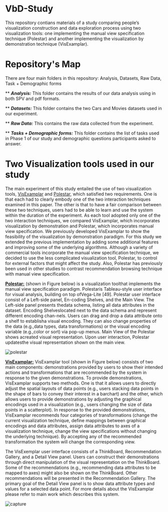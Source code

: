 # VbD-Study
This repository contians materials of a study comparing people’s visualization construction and data exploration process using two visualization tools: one implementing the manual view specification technique (Polestar) and another implementing the visualization by demonstration technique (VisExamplar).

# Repository's Map
There are four main folders in this repository: Analysis, Datasets, Raw Data, Task + Demographic forms

** ***Analysis:*** 
This folder contains the results of our data analysis using in both SPV and pdf formats.

** ***Datasets:*** 
This folder contains the two Cars and Movies datasets used in our experiment.

** ***Raw Data:*** 
This contains the raw data collected from the experiment. 

** ***Tasks + Demographic forms:*** 
This folder contains the list of tasks used in Phase 1 of our study and demographic questions participants asked to answer.

# Two Visualization tools used in our study

The main experiment of this study entailed the use of two visualization tools, <a href="https://github.com/BahadorSaket/VbD">VisExamplar</a> and <a href="https://github.com/vega/polestar">Polestar</a>, which satisfied two requirements. One is that each had to clearly embody one of the two interaction techniques examined in this paper. The other is that to have a fair comparison between these two techniques, users had to be able to learn and use the system within the duration of the experiment. As each tool adopted only one of the two interaction techniques, we compared VisExamplar, which incorporates visualization by demonstration and Polestar, which incorporates manual view specification. We previously developed VisExamplar to show the feasibility of the visualization by demonstration paradigm. For this study we extended the previous implementation by adding some additional features and improving some of the underlying algorithms. Although a variety of commercial tools incorporate the manual view specification technique, we decided to use the less complicated visualization tool, Polestar, to control for external factors that might affect the study. Also, Polestar has previously been used in other studies to contrast recommendation browsing technique with manual view specification.


<strong><a href="https://github.com/vega/polestar">Polestar:</a></strong> (shown in Figure  below) is a visualization toolthat implements the manual view specification  paradigm.   Polestaris Tableau-style user interface for visual analysis, building on top ofVega-Lite [49]. Polestar user interface consist of a Left-side panel, En-coding Shelves, and the Main View. The Left-side panel presents thedata schema, listing all data attributes in the dataset. Encoding Shelveslocated next to the data schema and represent different encoding chan-nels. Users can drag and drop a data attribute onto a shelf to establisha visual encoding. They can also change properties of the data (e.g.,data types, data transformations) or the visual encoding variable (e.g.,color or sort) via pop-up menus. Main View of the Polestar shows acreated visual representation.  Upon user interaction, Polestar updatesthe visual representation shown on the main view.

![polestar](https://cloud.githubusercontent.com/assets/4343770/24326749/cfbf6ad0-118b-11e7-8d13-9c40c51edbe4.png) 

<strong><a href="https://github.com/BahadorSaket/VbD">VisExamplar:</a></strong> VisExamplar tool (shown in Figure below) consists of two main components: demonstrations provided by users to show their intended actions and transformations that are recommended by the system in response to the given demonstrations. To provide demonstrations, VisExamplar supports two methods. One is that it allows users to directly adjust the spatial layouts of data points (e.g., users stacking data points in the shape of bars to convey their interest in a barchart) and the other, which allows users to provide demonstrations by adjusting the graphical encodings used in a visualization (e.g., users changing the size of data points in a scatterplot). In response to the provided demonstrations, VisExamplar recommends four categories of transformations (change the current visualization technique, define mappings between graphical encodings and data attributes, assign data attributes to axes of a visualization technique, change the view specifications without changing the underlying technique). By accepting any of the recommended transformation the system will change the corresponding view.

The VisExemplar user interface consists of a ThinkBoard, Recommendation Gallery, and a Detail View panel. Users can construct their demonstrations through direct manipulation of the visual representation on the ThinkBoard. Some of the recommendations (e.g., recommending data attributes to be mapped to axes) might also be shown on the ThinkBoard. Other recommendations will be presented in the Recommendation Gallery. The primary goal of the Detail View panel is to show data attribute types and values for a selected data point. For more details about the VisExamplar please refer to main work which describes this system.

![capture](https://cloud.githubusercontent.com/assets/4343770/24326793/1181e9e2-118d-11e7-8e06-adfa7d4d47e8.png)
